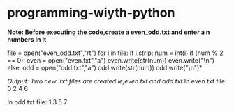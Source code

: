# programming-wiyth-python

**Note: Before executing the code,create a even_odd.txt and enter a n numbers in it**

file = open("even_odd.txt","rt") 
for i in file: 
    if i.strip: 
        num = int(i) 
        if (num % 2 == 0): 
            even = open("even.txt","a") 
            even.write(str(num)) 
            even.write("\n") 
        else: 
            odd = open("odd.txt","a") 
            odd.write(str(num)) 
            odd.write("\n")*
             
*Output:*
      *Two new .txt files are created ie,even.txt and odd.txt*
In even.txt file:
0
2
4
6

In odd.txt file:
1
3
5
7
